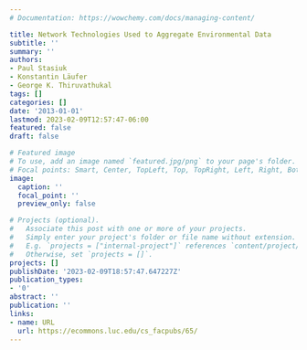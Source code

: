 ```yaml
---
# Documentation: https://wowchemy.com/docs/managing-content/

title: Network Technologies Used to Aggregate Environmental Data
subtitle: ''
summary: ''
authors:
- Paul Stasiuk
- Konstantin Läufer
- George K. Thiruvathukal
tags: []
categories: []
date: '2013-01-01'
lastmod: 2023-02-09T12:57:47-06:00
featured: false
draft: false

# Featured image
# To use, add an image named `featured.jpg/png` to your page's folder.
# Focal points: Smart, Center, TopLeft, Top, TopRight, Left, Right, BottomLeft, Bottom, BottomRight.
image:
  caption: ''
  focal_point: ''
  preview_only: false

# Projects (optional).
#   Associate this post with one or more of your projects.
#   Simply enter your project's folder or file name without extension.
#   E.g. `projects = ["internal-project"]` references `content/project/deep-learning/index.md`.
#   Otherwise, set `projects = []`.
projects: []
publishDate: '2023-02-09T18:57:47.647227Z'
publication_types:
- '0'
abstract: ''
publication: ''
links:
- name: URL
  url: https://ecommons.luc.edu/cs_facpubs/65/
---
```

